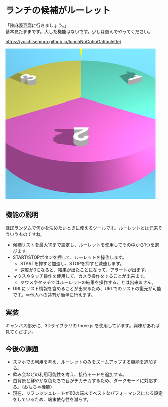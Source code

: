 # ランチの候補がルーレット

「陳麻婆豆腐に行きましょう。」  
基本見たままです。大した機能はないです。少しは遊んでやってください。

https://yuichisemura.github.io/lunchNoCohoGaRoulette/

![favicon](./favicon.png)

## 機能の説明

ほぼランダムで何かを決めたいときに使えるツールです。ルーレットとは元来そういうものですね。

- 候補リストを最大10まで設定し、ルーレットを使用してその中から1つを選びます。
- START/STOPボタンを押して、ルーレットを操作します。
    - STARTを押すと加速し、STOPを押すと減速します。
    - 速度が0になると、結果が出たことになって、アラートが出ます。
- マウスやタッチ操作を使用して、カメラ操作をすることが出来ます。
    - マウスやタッチではルーレットの結果を操作することは出来ません。
- URLにリスト情報を含めることが出来るため、URLでのリストの復元が可能です。＝他人への共有が簡単に行えます。

## 実装

キャンバス部分に、3Dライブラリの three.js を使用しています。興味があれば見てください。

## 今後の課題

- スマホでの利用を考え、ルーレットのみをズームアップする機能を追加する。
- 飲み会などの利用可能性を考え、接待モードを追加する。
- 白背景と鮮やかな色たちで目がチカチカするため、ダークモードに対応する。（おもちゃ機能）
- 現在、リフレッシュレートが60の端末でベストなパフォーマンスになる設定をしているため、端末依存性を減らす。
